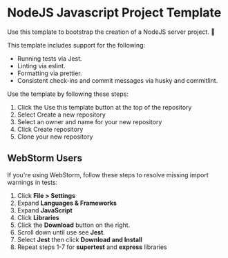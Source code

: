 # NodeJS Javascript Project Template

Use this template to bootstrap the creation of a NodeJS server project. 🚀

This template includes support for the following:

- Running tests via Jest.
- Linting via eslint.
- Formatting via prettier.
- Consistent check-ins and commit messages via husky and commitlint.

Use the template by following these steps:

1. Click the Use this template button at the top of the repository
2. Select Create a new repository
3. Select an owner and name for your new repository
4. Click Create repository
5. Clone your new repository

## WebStorm Users

If you're using WebStorm, follow these steps to resolve missing import warnings in tests:

1. Click **File > Settings**
2. Expand **Languages & Frameworks**
3. Expand **JavaScript**
4. Click **Libraries**
5. Click the **Download** button on the right.
6. Scroll down until use see **Jest**.
7. Select **Jest** then click **Download and Install**
8. Repeat steps 1-7 for **supertest** and **express** libraries
